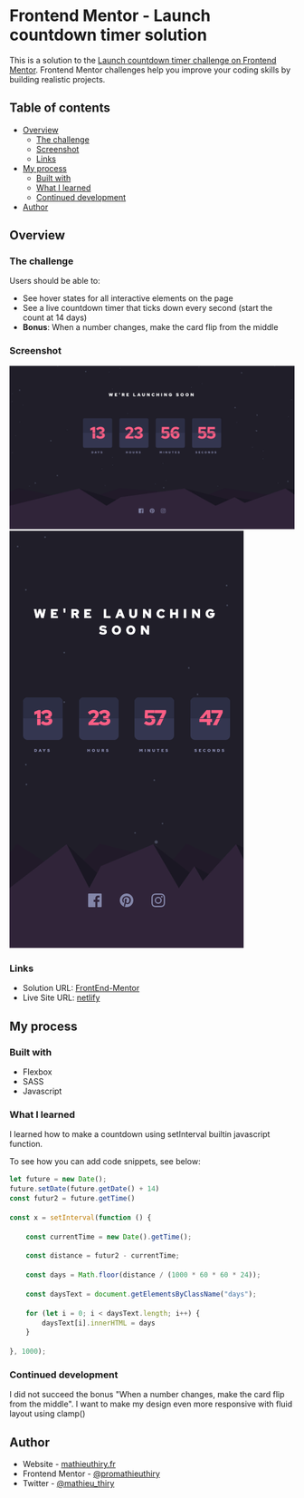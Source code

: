 # Frontend Mentor - Launch countdown timer solution

This is a solution to the [Launch countdown timer challenge on Frontend Mentor](https://www.frontendmentor.io/challenges/launch-countdown-timer-N0XkGfyz-). Frontend Mentor challenges help you improve your coding skills by building realistic projects. 

## Table of contents

- [Overview](#overview)
  - [The challenge](#the-challenge)
  - [Screenshot](#screenshot)
  - [Links](#links)
- [My process](#my-process)
  - [Built with](#built-with)
  - [What I learned](#what-i-learned)
  - [Continued development](#continued-development)
- [Author](#author)


## Overview

### The challenge

Users should be able to:

- See hover states for all interactive elements on the page
- See a live countdown timer that ticks down every second (start the count at 14 days)
- **Bonus**: When a number changes, make the card flip from the middle

### Screenshot

![Desktop](./images/preview-desktop.png)
![mobile](./images/preview-mobile.png)

### Links

- Solution URL: [FrontEnd-Mentor](https://www.frontendmentor.io/challenges/launch-countdown-timer-N0XkGfyz-/hub/countdown-with-sass-FdUY9DyDs)
- Live Site URL: [netlify](https://frontend-mentor-promathieuthiry.netlify.app/fm9-launch-countdown-timer-main/index.html)

## My process

### Built with

- Flexbox
- SASS
- Javascript

### What I learned

I learned how to make a countdown using setInterval builtin javascript function.

To see how you can add code snippets, see below:

```js
let future = new Date();
future.setDate(future.getDate() + 14)
const futur2 = future.getTime()

const x = setInterval(function () {

    const currentTime = new Date().getTime();

    const distance = futur2 - currentTime;

    const days = Math.floor(distance / (1000 * 60 * 60 * 24));
  
    const daysText = document.getElementsByClassName("days");
    
    for (let i = 0; i < daysText.length; i++) {
        daysText[i].innerHTML = days
    }

}, 1000);
```

### Continued development

I did not succeed the bonus "When a number changes, make the card flip from the middle". I want to make my design even more responsive with fluid layout using clamp()


## Author

- Website - [mathieuthiry.fr](https://mathieuthiry.fr/)
- Frontend Mentor - [@promathieuthiry](https://www.frontendmentor.io/profile/promathieuthiry)
- Twitter - [@mathieu_thiry](https://twitter.com/mathieu_thiry)